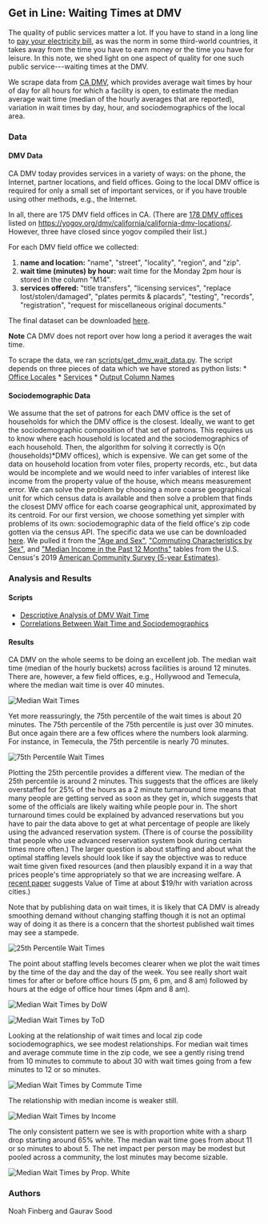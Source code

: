## Get in Line: Waiting Times at DMV

The quality of public services matter a lot. If you have to stand in a long line to [pay your electricity bill](https://www.bbc.com/news/world-asia-india-38088385), as was the norm in some third-world countries, it takes away from the time you have to earn money or the time you have for leisure. In this note, we shed light on one aspect of quality for one such public service---waiting times at the DMV.

We scrape data from [CA DMV](https://www.dmv.ca.gov/), which provides average wait times by hour of day for all hours for which a facility is open, to estimate the median average wait time (median of the hourly averages that are reported), variation in wait times by day, hour, and sociodemographics of the local area. 

### Data

#### DMV Data

CA DMV today provides services in a variety of ways: on the phone, the Internet, partner locations, and field offices. Going to the local DMV office is required for only a small set of important services, or if you have trouble using other methods, e.g., the Internet.    

In all, there are 175 DMV field offices in CA. (There are [178 DMV offices](data/yogov_dmv_list.txt) listed on https://yogov.org/dmv/california/california-dmv-locations/. However, three have closed since yogov compiled their list.)

For each DMV field office we collected:

1. **name and location:** "name", "street", "locality", "region", and "zip".
2. **wait time (minutes) by hour:** wait time for the Monday 2pm hour is stored in the column "M14".
3. **services offered:** "title transfers", "licensing services", "replace lost/stolen/damaged", "plates permits & placards", "testing", "records", "registration", "request for miscellaneous original documents."

The final dataset can be downloaded [here](https://github.com/soodoku/wait/blob/master/data/dmv_data_output_12_14_2020.csv). 

**Note** CA DMV does not report over how long a period it averages the wait time. 

To scrape the data, we ran [scripts/get_dmv_wait_data.py](scripts/get_dmv_wait_data.py). The script depends on three pieces of data which we have stored as python lists:
    * [Office Locales](scripts/ca_locales.py)
    * [Services](scripts/services.py)
    * [Output Column Names](scripts/output_columns.py)

#### Sociodemographic Data

We assume that the set of patrons for each DMV office is the set of households for which the DMV office is the closest. Ideally, we want to get the sociodemographic composition of that set of patrons. This requires us to know where each household is located and the sociodemographics of each household. Then, the algorithm for solving it correctly is O(n (households)*DMV offices), which is expensive. We can get some of the data on household location from voter files, property records, etc., but data would be incomplete and we would need to infer variables of interest like income from the property value of the house, which means measurement error. We can solve the problem by choosing a more coarse geographical unit for which census data is available and then solve a problem that finds the closest DMV office for each coarse geographical unit, approximated by its centroid. For our first version, we choose something yet simpler with problems of its own: sociodemographic data of the field office's zip code gotten via the census API. The specific data we use can be downloaded [here](data/ca_census_data/). We pulled it from the ["Age and Sex"](https://data.census.gov/cedsci/table?q=S0101&tid=ACSST5Y2019.S0101), ["Commuting Characteristics by Sex"](https://data.census.gov/cedsci/table?q=S0801&tid=ACSST5Y2019.S0801), and ["Median Income in the Past 12 Months"](https://data.census.gov/cedsci/table?q=S1903&tid=ACSST5Y2019.S1903) tables from the U.S. Census's 2019 [American Community Survey (5-year Estimates)](https://www.census.gov/programs-surveys/acs/about.html).

### Analysis and Results

#### Scripts

* [Descriptive Analysis of DMV Wait Time](DMV.ipynb)
* [Correlations Between Wait Time and Sociodemographics](Sociodem.ipynb)

#### Results

CA DMV on the whole seems to be doing an excellent job. The median wait time (median of the hourly buckets) across facilities is around 12 minutes. There are, however, a few field offices, e.g., Hollywood and Temecula, where the median wait time is over 40 minutes.

![Median Wait Times](figs/dmv_average_wait_by_field_office.png)

Yet more reassuringly, the 75th percentile of the wait times is about 20 minutes. The 75th percentile of the 75th percentile is just over 30 minutes. But once again there are a few offices where the numbers look alarming. For instance, in Temecula, the 75th percentile is nearly 70 minutes.

![75th Percentile Wait Times](figs/dmv_75_percentile_wait_by_field_office.png)

Plotting the 25th percentile provides a different view. The median of the 25th percentile is around 2 minutes. This suggests that the offices are likely overstaffed for 25% of the hours as a 2 minute turnaround time means that many people are getting served as soon as they get in, which suggests that some of the officials are likely waiting while people pour in. The short turnaround times could be explained by advanced reservations but you have to pair the data above to get at what percentage of people are likely using the advanced reservation system. (There is of course the possibility that people who use advanced reservation system book during certain times more often.) The larger question is about staffing and about what the optimal staffing levels should look like if say the objective was to reduce wait time given fixed resources (and then plausibly expand it in a way that prices people's time appropriately so that we are increasing welfare. A [recent paper](http://s3.amazonaws.com/fieldexperiments-papers2/papers/00720.pdf) suggests Value of Time at about $19/hr with variation across cities.) 

Note that by publishing data on wait times, it is likely that CA DMV is already smoothing demand without changing staffing though it is not an optimal way of doing it as there is a concern that the shortest published wait times may see a stampede.

![25th Percentile Wait Times](figs/dmv_25_percentile_wait_by_field_office.png)

The point about staffing levels becomes clearer when we plot the wait times by the time of the day and the day of the week. You see really short wait times for after or before office hours (5 pm, 6 pm, and 8 am) followed by hours at the edge of office hour times (4pm and 8 am).

![Median Wait Times by DoW](figs/dmv_median_wait_time_by_day_by_field_office.png)

![Median Wait Times by ToD](figs/dmv_median_wait_time_by_hour_by_field_office.png)

Looking at the relationship of wait times and local zip code sociodemographics, we see modest relationships. For median wait times and average commute time in the zip code, we see a gently rising trend from 10 minutes to commute to about 30 with wait times going from a few minutes to 12 or so minutes.

![Median Wait Times by Commute Time](figs/loess_avg_commute_dmv_avg_wait.png)

The relationship with median income is weaker still. 

![Median Wait Times by Income](figs/loess_median_household_income_dmv_average_wait.png)

The only consistent pattern we see is with proportion white with a sharp drop starting around 65% white. The median wait time goes from about 11 or so minutes to about 5. The net impact per person may be modest but pooled across a community, the lost minutes may become sizable. 

![Median Wait Times by Prop. White](figs/loess_percentage_of_population_white_dmv_average_wait.png)

### Authors 

Noah Finberg and Gaurav Sood

